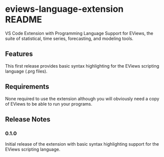 # eviews-language-extension README

VS Code Extension with Programming Language Support for EViews, the suite of statistical, time series, forecasting, and modeling tools.

## Features

This first release provides basic syntax highlighting for the EViews scripting language (.prg files).

## Requirements

None required to use the extension although you will obviously need a copy of EViews to be able to run your programs.

## Release Notes

### 0.1.0

Initial release of the extension with basic syntax highlighting support for the EViews scripting language.
